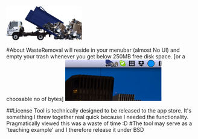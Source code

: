 <img src="https://github.com/Daij-Djan/WasteRemoval/raw/master/Resources/Common/Html/WRLogo.png" width="200"/>

#About
WasteRemoval will reside in your menubar (almost No UI) and empty your trash whenever you get below 250MB free disk space. [or a choosable no of bytes]
<img src="https://github.com/Daij-Djan/WasteRemoval/raw/master/Resources/Common/Html/WRMenubar.png">
	
##License
Tool is technically designed to be released to the app store. It's something I threw together real quick because I needed the functionality. 
Pragmatically viewed this was a waste of time :D
#The tool may serve as a 'teaching example' and I therefore release it under BSD
